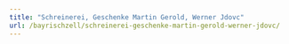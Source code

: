 ```yaml
---
title: "Schreinerei, Geschenke Martin Gerold, Werner Jdovc"
url: /bayrischzell/schreinerei-geschenke-martin-gerold-werner-jdovc/
---
```

